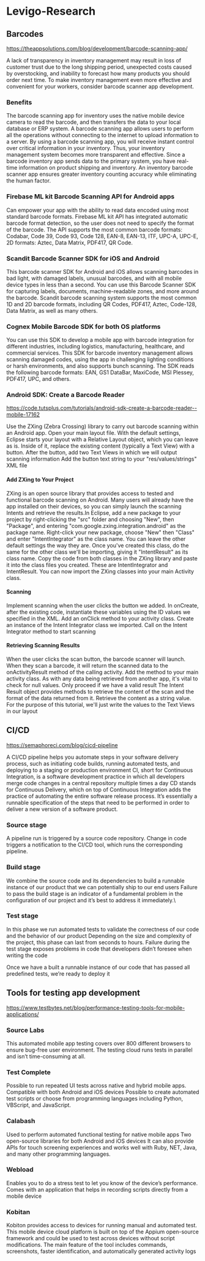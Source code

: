 # Levigo-Research
## Barcodes
https://theappsolutions.com/blog/development/barcode-scanning-app/

A lack of transparency in inventory management may result in loss of customer trust due to the long shipping period, unexpected costs caused by overstocking, and inability to forecast how many products you should order next time.
To make inventory management even more effective and convenient for your workers, consider barcode scanner app development. 
### Benefits
The barcode scanning app for inventory uses the native mobile device camera to read the barcode, and then transfers the data to your local database or ERP system.
A barcode scanning app allows users to perform all the operations without connecting to the internet to upload information to a server.
By using a barcode scanning app, you will receive instant control over critical information in your inventory. Thus, your inventory management system becomes more transparent and effective. 
Since a barcode inventory app sends data to the primary system, you have real-time information on product shipping and inventory.
An inventory barcode scanner app ensures greater inventory counting accuracy while eliminating the human factor.
### Firebase ML kit Barcode Scanning API for Android apps
Can empower your app with the ability to read data encoded using most standard barcode formats. 
Firebase ML kit API has integrated automatic barcode format detection, so the user does not need to specify the format of the barcode. 
The API supports the most common barcode formats: Codabar, Code 39, Code 93, Code 128, EAN-8, EAN-13, ITF, UPC-A, UPC-E, 2D formats: Aztec, Data Matrix, PDF417, QR Code.
### Scandit Barcode Scanner SDK for iOS and Android
This barcode scanner SDK for Android and iOS allows scanning barcodes in  bad light, with damaged labels, unusual barcodes, and with all mobile device types in less than a second.
You can use this Barcode Scanner SDK for capturing labels, documents, machine-readable zones, and more around the barcode. 
Scandit barcode scanning system supports the most common 1D and 2D barcode formats, including QR Codes, PDF417, Aztec, Code-128, Data Matrix, as well as many others.
### Cognex Mobile Barcode SDK for both OS platforms
You can use this SDK to develop a mobile app with barcode integration for different industries, including logistics, manufacturing, healthcare, and commercial services.
This SDK for barcode inventory management allows scanning damaged codes, using the app in challenging lighting conditions or harsh environments, and also supports bunch scanning.
The SDK reads the following barcode formats: EAN, GS1 DataBar, MaxiCode, MSI Plessey, PDF417, UPC, and others.

### Android SDK: Create a Barcode Reader
https://code.tutsplus.com/tutorials/android-sdk-create-a-barcode-reader--mobile-17162

Use the ZXing (Zebra Crossing) library to carry out barcode scanning within an Android app.
Open your main layout file. With the default settings, Eclipse starts your layout with a Relative Layout object, which you can leave as is. Inside of it, replace the existing content (typically a Text View) with a button.
After the button, add two Text Views in which we will output scanning information
Add the button text string to your "res/values/strings" XML file
#### Add ZXing to Your Project
ZXing is an open source library that provides access to tested and functional barcode scanning on Android. Many users will already have the app installed on their devices, so you can simply launch the scanning Intents and retrieve the results.In Eclipse, add a new package to your project by right-clicking the "src" folder and choosing "New", then "Package", and entering "com.google.zxing.integration.android" as the package name.
Right-click your new package, choose "New" then "Class" and enter "IntentIntegrator" as the class name. You can leave the other default settings the way they are. Once you've created this class, do the same for the other class we'll be importing, giving it "IntentResult" as its class name.
Copy the code from both classes in the ZXing library and paste it into the class files you created. These are IntentIntegrator and IntentResult. 
You can now import the ZXing classes into your main Activity class.
#### Scanning
Implement scanning when the user clicks the button we added.
In onCreate, after the existing code, instantiate these variables using the ID values we specified in the XML.
Add an onClick method to your activity class.
Create an instance of the Intent Integrator class we imported.
Call on the Intent Integrator method to start scanning
#### Retrieving Scanning Results
When the user clicks the scan button, the barcode scanner will launch. When they scan a barcode, it will return the scanned data to the onActivityResult method of the calling activity. Add the method to your main activity class.
As with any data being retrieved from another app, it's vital to check for null values. Only proceed if we have a valid result
The Intent Result object provides methods to retrieve the content of the scan and the format of the data returned from it. Retrieve the content as a string value.
For the purpose of this tutorial, we'll just write the values to the Text Views in our layout

## CI/CD
https://semaphoreci.com/blog/cicd-pipeline

A CI/CD pipeline helps you automate steps in your software delivery process, such as initiating code builds, running automated tests, and deploying to a staging or production environment
CI, short for Continuous Integration, is a software development practice in which all developers merge code changes in a central repository multiple times a day
CD stands for Continuous Delivery, which on top of Continuous Integration adds the practice of automating the entire software release process.
It’s essentially a runnable specification of the steps that need to be performed in order to deliver a new version of a software product.
### Source stage
A pipeline run is triggered by a source code repository.
Change in code triggers a notification to the CI/CD tool, which runs the corresponding pipeline.
### Build stage
We combine the source code and its dependencies to build a runnable instance of our product that we can potentially ship to our end users
Failure to pass the build stage is an indicator of a fundamental problem in the configuration of our project and it’s best to address it immediately.\
### Test stage
In this phase we run automated tests to validate the correctness of our code and the behavior of our product
Depending on the size and complexity of the project, this phase can last from seconds to hours.
Failure during the test stage exposes problems in code that developers didn’t foresee when writing the code

Once we have a built a runnable instance of our code that has passed all predefined tests, we’re ready to deploy it

## Tools for testing app development
https://www.testbytes.net/blog/performance-testing-tools-for-mobile-applications/

### Source Labs
This automated mobile app testing covers over 800 different browsers to ensure bug-free user environment.
The testing cloud runs tests in parallel and isn’t time-consuming at all.
### Test Complete
Possible to run repeated UI tests across native and hybrid mobile apps. 
Compatible with both Android and iOS devices
Possible to create automated test scripts or choose from programming languages including Python, VBScript, and JavaScript.
### Calabash
Used to perform automated functional testing for native mobile apps
Two open-source libraries for both Android and iOS devices
It can also provide APIs for touch screening experiences and works well with Ruby, NET, Java, and many other programming languages.
### Webload
Enables you to do a stress test to let you know of the device’s performance. 
Comes with an application that helps in recording scripts directly from a mobile device
### Kobitan
Kobiton provides access to devices for running manual and automated test. 
This mobile device cloud platform is built on top of the Appium open-source framework and could be used to test across devices without script modifications.
The main feature of the tool includes commands, screenshots, faster identification, and automatically generated activity logs
